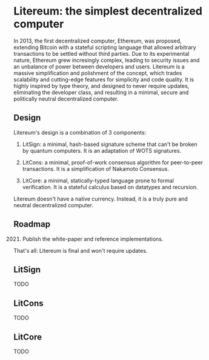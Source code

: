 Litereum: the simplest decentralized computer
=============================================

In 2013, the first decentralized computer, Ethereum, was proposed, extending
Bitcoin with a stateful scripting language that allowed arbitrary transactions
to be settled without third parties. Due to its experimental nature, Ethereum
grew incresingly complex, leading to security issues and an unbalance of power
between developers and users. Litereum is a massive simplification and
polishment of the concept, which trades scalability and cutting-edge features
for simplicity and code quality. It is highly inspired by type theory, and
designed to never require updates, eliminating the developer class, and
resulting in a minimal, secure and politically neutral decentralized computer.

Design
------

Litereum's design is a combination of 3 components:

1. LitSign: a minimal, hash-based signature scheme that can't be broken by quantum
   computers. It is an adaptation of WOTS signatures.

2. LitCons: a minimal, proof-of-work consensus algorithm for peer-to-peer
   transactions. It is a simplification of Nakamoto Consensus.

3. LitCore: a minimal, statically-typed language prone to formal
   verification. It is a stateful calculus based on datatypes and recursion.

Litereum doesn't have a native currency. Instead, it is a truly pure and neutral
decentralized computer.

Roadmap
-------

2021. Publish the white-paper and reference implementations.

That's all: Litereum is final and won't require updates.

LitSign
------

TODO

LitCons
-------

TODO

LitCore
-------

TODO
